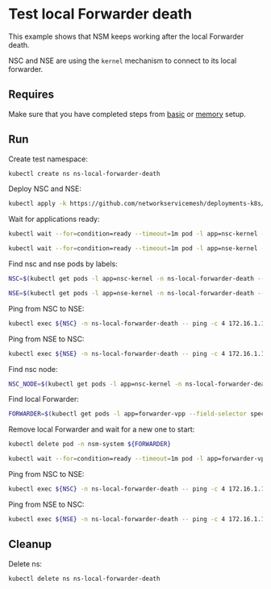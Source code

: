 # Test local Forwarder death

This example shows that NSM keeps working after the local Forwarder death.

NSC and NSE are using the `kernel` mechanism to connect to its local forwarder.

## Requires

Make sure that you have completed steps from [basic](../../basic) or [memory](../../memory) setup.

## Run

Create test namespace:
```bash
kubectl create ns ns-local-forwarder-death
```

Deploy NSC and NSE:
```bash
kubectl apply -k https://github.com/networkservicemesh/deployments-k8s/examples/heal/local-forwarder-death?ref=32c5449abd0945d1f9bc1b790998c24c5e3e5e5d
```

Wait for applications ready:
```bash
kubectl wait --for=condition=ready --timeout=1m pod -l app=nsc-kernel -n ns-local-forwarder-death
```
```bash
kubectl wait --for=condition=ready --timeout=1m pod -l app=nse-kernel -n ns-local-forwarder-death
```

Find nsc and nse pods by labels:
```bash
NSC=$(kubectl get pods -l app=nsc-kernel -n ns-local-forwarder-death --template '{{range .items}}{{.metadata.name}}{{"\n"}}{{end}}')
```
```bash
NSE=$(kubectl get pods -l app=nse-kernel -n ns-local-forwarder-death --template '{{range .items}}{{.metadata.name}}{{"\n"}}{{end}}')
```

Ping from NSC to NSE:
```bash
kubectl exec ${NSC} -n ns-local-forwarder-death -- ping -c 4 172.16.1.100
```

Ping from NSE to NSC:
```bash
kubectl exec ${NSE} -n ns-local-forwarder-death -- ping -c 4 172.16.1.101
```

Find nsc node:
```bash
NSC_NODE=$(kubectl get pods -l app=nsc-kernel -n ns-local-forwarder-death --template '{{range .items}}{{.spec.nodeName}}{{"\n"}}{{end}}')
```

Find local Forwarder:
```bash
FORWARDER=$(kubectl get pods -l app=forwarder-vpp --field-selector spec.nodeName==${NSC_NODE} -n nsm-system --template '{{range .items}}{{.metadata.name}}{{"\n"}}{{end}}')
```

Remove local Forwarder and wait for a new one to start:
```bash
kubectl delete pod -n nsm-system ${FORWARDER}
```
```bash
kubectl wait --for=condition=ready --timeout=1m pod -l app=forwarder-vpp --field-selector spec.nodeName==${NSC_NODE} -n nsm-system
```

Ping from NSC to NSE:
```bash
kubectl exec ${NSC} -n ns-local-forwarder-death -- ping -c 4 172.16.1.100
```

Ping from NSE to NSC:
```bash
kubectl exec ${NSE} -n ns-local-forwarder-death -- ping -c 4 172.16.1.101
```

## Cleanup

Delete ns:
```bash
kubectl delete ns ns-local-forwarder-death
```
